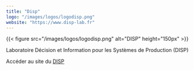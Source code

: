 ```yaml
---
title: "Disp"
logo: "/images/logos/logodisp.png"
website: "https://www.disp-lab.fr"
---
```


{{< figure src="/images/logos/logodisp.png" alt="DISP" height="150px" >}}

Laboratoire Décision et Information pour les Systèmes de Production (DISP)

Accéder au site du [DISP](https://www.disp-lab.fr/)
